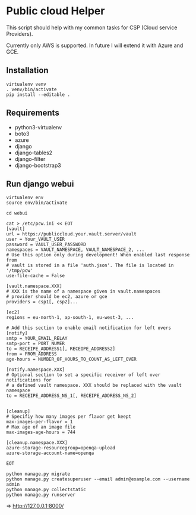 # Public cloud Helper

This script should help with my common tasks for CSP (Cloud service Providers).

Currently only AWS is supported. In future I will extend it with Azure and GCE.


## Installation

```
virtualenv venv
. venv/bin/activate
pip install --editable .
```

## Requirements

* python3-virtualenv
* boto3
* azure
* django
* django-tables2
* django-filter
* django-bootstrap3


## Run django webui

```
virtualenv env
source env/bin/activate

cd webui

cat > /etc/pcw.ini << EOT
[vault]
url = https://publiccloud.your.vault.server/vault
user = Your_VAULT_USER
password = VAULT_USER_PASSWORD
namespaces = VAULT_NAMESPACE, VAULT_NAMESPACE_2, ...
# Use this option only during development! When enabled last response from
# vault is stored in a file 'auth.json'. The file is located in '/tmp/pcw'
use-file-cache = False

[vault.namespace.XXX]
# XXX is the name of a namespace given in vault.namespaces
# provider should be ec2, azure or gce
providers = csp1[, csp2]...

[ec2]
regions = eu-north-1, ap-south-1, eu-west-3, ...

# Add this section to enable email notification for left overs
[notify]
smtp = YOUR_EMAIL_RELAY
smtp-port = PORT_NUMER
to = RECEIPE_ADDRESS1[, RECEIPE_ADDRESS2]
from = FROM_ADDRESS
age-hours = NUMBER_OF_HOURS_TO_COUNT_AS_LEFT_OVER

[notify.namespace.XXX]
# Optional section to set a specific receiver of left over notifications for
# a defined vault namespace. XXX should be replaced with the vault namespace
to = RECEIPE_ADDRESS_NS_1[, RECEIPE_ADDRESS_NS_2]


[cleanup]
# Specifiy how many images per flavor get keept
max-images-per-flavor = 1
# Max age of an image file
max-images-age-hours = 744

[cleanup.namespace.XXX]
azure-storage-resourcegroup=openqa-upload
azure-storage-account-name=openqa

EOT

python manage.py migrate
python manage.py createsuperuser --email admin@example.com --username admin
python manage.py collectstatic
python manage.py runserver
```
=> http://127.0.0.1:8000/


